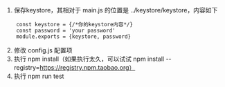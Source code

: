 1. 保存keystore，其相对于 main.js 的位置是 ../keystore/keystore，内容如下
```
	const keystore = {/*你的keystore内容*/}
	const password = 'your password'
	module.exports = {keystore, password}
```
2. 修改 config.js 配置项
3. 执行 npm install（如果执行太久，可以试试 npm install --registry=https://registry.npm.taobao.org）
4. 执行 npm run test